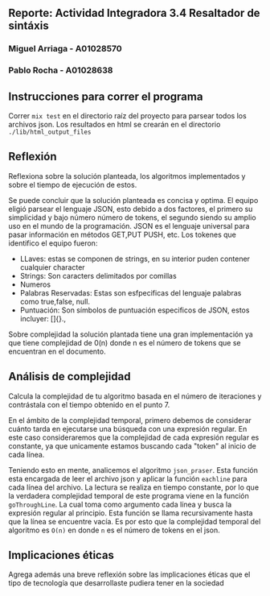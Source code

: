 ## Reporte: Actividad Integradora 3.4 Resaltador de sintáxis

### Miguel Arriaga - A01028570

### Pablo Rocha - A01028638

## Instrucciones para correr el programa

Correr `mix test` en el directorio raíz del proyecto para parsear todos los archivos json. Los resultados en html se crearán en el directorio `./lib/html_output_files`

## Reflexión

Reflexiona sobre la solución planteada, los algoritmos implementados y sobre el tiempo de ejecución de estos.

Se puede concluir que la solución planteada es concisa y optima. El equipo eligió parsear el lenguaje JSON, esto debido a dos factores, el primero su simplicidad y bajo número número de tokens, el segundo siendo su amplio uso en el mundo de la programación. JSON es el lenguaje universal para pasar información en métodos GET,PUT PUSH, etc. Los tokenes que identifico el equipo fueron:

<ul>
    <li>LLaves: estas se componen de strings, en su interior puden contener cualquier character</li>
    <li>Strings: Son caracters delimitados por comillas
    </li>
    <li>Numeros
    </li>
    <li>Palabras Reservadas: Estas son esfpecificas del lenguaje palabras como true,false, null.
    </li>
    <li>Puntuación: Son símbolos de puntuación especificos de JSON, estos incluyer: []{}.,
    </li>
</ul>

Sobre complejidad la solución plantada tiene una gran implementación ya que tiene complejidad de 0(n) donde n es el número de tokens que se encuentran en el documento.

## Análisis de complejidad

Calcula la complejidad de tu algoritmo basada en el número de iteraciones y contrástala con el tiempo obtenido en el punto 7.

En el ámbito de la complejidad temporal, primero debemos de considerar cuánto tarda en ejecutarse una búsqueda con una expresión regular. En este caso consideraremos que la complejidad de cada expresión regular es constante, ya que unicamente estamos buscando cada "token" al inicio de cada línea.

Teniendo esto en mente, analicemos el algoritmo `json_praser`.
Esta función esta encargada de leer el archivo json y aplicar la función `eachline` para cada línea del archivo. La lectura se realiza en tiempo constante, por lo que la verdadera complejidad temporal de este programa viene en la función `goThroughLine`. La cual toma como argumento cada línea y busca la expresión regular al principio. Esta función se llama recursivamente hasta que la línea se encuentre vacía. Es por esto que la complejidad temporal del algoritmo es `O(n)` en donde `n` es el número de tokens en el json.

## Implicaciones éticas

Agrega además una breve reflexión sobre las implicaciones éticas que el tipo de tecnología que desarrollaste pudiera tener en la sociedad
